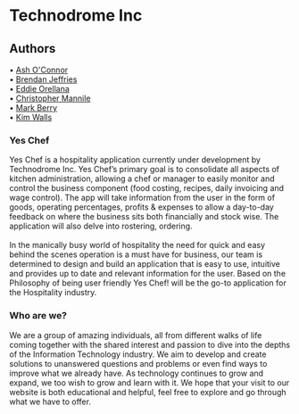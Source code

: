 <h1>Technodrome Inc</h1>

<h2>Authors</h2>

• <a href="https://github.com/AshOConnor">Ash O'Connor</a> 
<br>
• <a href="https://github.com/brendanjeff">Brendan Jeffries</a> 
<br>
• <a href="https://github.com/eddieorellana">Eddie Orellana</a> 
<br>
• <a href="https://github.com/christ0fu">Christopher Mannile</a> 
<br>
• <a href="https://github.com/markemarkpost">Mark Berry</a> 
<br>
• <a href="https://github.com/kimlamwalls">Kim Walls</a> 

<h3>Yes Chef</h3>
Yes Chef is a hospitality application currently under development by Technodrome Inc. Yes Chef’s primary goal is to consolidate all aspects of kitchen administration, allowing a chef or manager to easily monitor and control the business component (food costing, recipes, daily invoicing and wage control). The app will take information from the user in the form of goods, operating percentages, profits & expenses to allow a day-to-day feedback on where the business sits both financially and stock wise. The application will also delve into rostering, ordering.
<br>
<br>
In the manically busy world of hospitality the need for quick and easy behind the scenes operation is a must have for business, our team is determined to design and build an application that is easy to use, intuitive and provides up to date and relevant information for the user.
Based on the Philosophy of being user friendly Yes Chef! will be the go-to application for the Hospitality industry.

<h3>Who are we?</h3>

We are a group of amazing individuals, all from different walks of life coming together with the shared interest and passion to dive into the depths of the Information Technology industry. We aim to develop and create solutions to unanswered questions and problems or even find ways to improve what we already have. As technology continues to grow and expand, we too wish to grow and learn with it. We hope that your visit to our website is both educational and helpful, feel free to explore and go through what we have to offer. 
